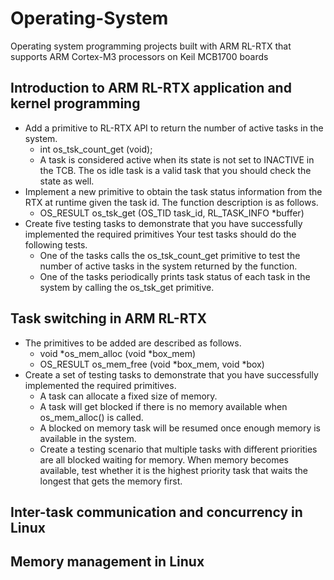 # Operating-System
Operating system programming projects built with ARM RL-RTX that supports ARM Cortex-M3 processors on Keil MCB1700 boards

## Introduction to ARM RL-RTX application and kernel programming
- Add a primitive to RL-RTX API to return the number of active tasks in the system.
     - int os_tsk_count_get (void);
     - A task is considered active when its state is not set to INACTIVE in the TCB. The os idle task is a valid task that you should check the state as well.
- Implement a new primitive to obtain the task status information from the RTX at runtime given the task id. The function description is as follows.
  - OS_RESULT os_tsk_get (OS_TID task_id, RL_TASK_INFO *buffer)
- Create five testing tasks to demonstrate that you have successfully implemented the required primitives Your test tasks should do the following tests.
  - One of the tasks calls the os_tsk_count_get primitive to test the number of active tasks in the system returned by the function.
  - One of the tasks periodically prints task status of each task in the system by calling the os_tsk_get primitive.

## Task switching in ARM RL-RTX
- The primitives to be added are described as follows.
  - void *os_mem_alloc (void *box_mem)
  - OS_RESULT os_mem_free (void *box_mem, void *box)
- Create a set of testing tasks to demonstrate that you have successfully implemented the required primitives. 
  - A task can allocate a fixed size of memory.
  - A task will get blocked if there is no memory available when os_mem_alloc() is called.
  - A blocked on memory task will be resumed once enough memory is available in the system.
  - Create a testing scenario that multiple tasks with different priorities are all blocked waiting for memory. When memory becomes available, test whether it is the highest priority task that waits the longest that gets the memory first.
## Inter-task communication and concurrency in Linux

## Memory management in Linux
